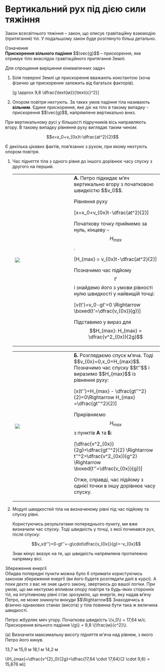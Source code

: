 # Вертикальний рух пiд дiєю сили тяжiння

<p1>Закон всесвiтнього тяжiння</p1> – закон, що описує гравiтацiйну взаємодiю (притягання) тiл. У подальшому закон буде розглянуто бiльш детально.

<div class="eoz-wrap">
<span class="eoz">Означення</span>
<div class="eoz-text">
<b>Прискорення вiльного падiння</b> $$\vec{g}$$ – прискорення, яке отримує тiло внаслiдок
гравiтацiйного притягання Землi.
<p></p>

Для спрощення вирiшення кiнематичних задач
<ol>
<li>Бiля поверхнi Землi це прискорення вважають константою (хоча фiзично це прискорення залежить вiд багатьох факторiв).</li>

\[g \approx 9,8 \dfrac{\text{м}}{\text{c}^2}\]

<li>Опором повiтря нехтують. За таких умов падiння тiла називають <b>вiльним</b>. Єдине прискорення, яке дiє на тiло в такому випадку - прискорення $$\vec{g}$$, напрямлене вертикально вниз.</li>
</ol>
</div>
</div>

При вертикальному русi у бiльшостi пiдручникiв вiсь направляють вгору. В такому випадку рiвняння руху виглядає таким чином:

$$x=x_0+v_{0x}t-\dfrac{at^2}{2}$$

Є декiлька цiкавих фактiв, пов’язаних з рухом, при якому нехтують опором повiтря.

<ol>
<li><p1>Час пiдняття тiла з одного рiвня до iншого дорiвнює часу спуску з другого на перший.</p1>
<table style="width:100%"><tr border ="0"><td><img class="image"  src="https://rawgit.com/chudaol/ed-era-book-physics/master/images/chapter_2/8.svg" /></td><td width="60%"><b>А.</b> Петро пiдкидає м’яч вертикально вгору з початковою швидкiстю $$v_0$$. 

Рiвняння руху 

\[x=x_0+v_{0x}t-\dfrac{at^2}{2}\] 

Початкову точку приймемо за нуль, кiнцеву – $$H_{max}$$.

\[H_{max} = v_{0x}t-\dfrac{at^2}{2}\]

Позначимо час пiдйому $$t'$$ i знайдемо його з умови рiвностi нулю швидкостi у найвищiй точцi:

\[v(t')=v_0-gt'=0 \Rightarrow \boxed{t'=\dfrac{v_{0x}}{g}}\]

Пiдставимо у вираз для $$H_{max}: H_{max} = \dfrac{v^2_{0x}}{2g}$$</td></tr></table>
<table style="width:100%"><tr><td><img class="image"  src="https://rawgit.com/chudaol/ed-era-book-physics/master/images/chapter_2/9.svg" /></td><td width="60%" border="0"><b>Б.</b> Розглядаємо спуск м’яча. Тодi $$v_{0x}=0,x_0=H_{max}$$. Позначимо час спуску $$t''$$ i виразимо $$H_{max}$$ iз рiвняння руху:

\[x(t'')=H_{max} - \dfrac{gt''^2}{2}=0\Rightarrow H_{max} =\dfrac{gt''^2}{2}\]

Прирiвняємо $$H_{max}$$ з пунктiв <b>А</b> та <b>Б</b>:

\[\dfrac{v^2_{0x}}{2g}=\dfrac{gt''^2}{2} \Rightarrow t''^2=\dfrac{v^2_{0x}}{g^2} \Rightarrow \boxed{t''=\dfrac{v_{0x}}{g}}\]

Отже, справдi, час пiдйому з однiєї точки в iншу дорiвнює часу спуску.</td></tr></table></li>

<li><p1>Модулi швидкостей тiла на визначеному рiвнi пiд час пiдйому та спуску рiвнi.</p1>

Користуючись результатами попереднього пункту, ми вже визначили час спуску. Тодi швидкiсть у точцi, з якої починався рух, пiсля спуску:

$$v_x(t'')=0-gt''=-g\cdot\dfrac{v_{0x}}{g}=-v_{0x}$$

Знак мiнус вказує на те, що швидкiсть напрямлена протилежно напрямку вiсi.</li>

</ol>

<div class="add-wrap">
<span class="add">Збереження енергiї</span>
<div class="add-text">
Обидва попереднi пункти можна було б отримати користуючись законом збереження енергiї (ви його будете розглядати далi в курсi). А поки дехто з вас не знає цього закону, звертаюсь до вашої логiки. При умовi, що ми нехтуємо впливом опору повiтря та будь-яких стороннiх тiл, на iнтуiтивному рiвнi стає зрозумiло, що енергiя, яку надав м’ячу Петро, не може зникнути внiкуди $$\Rightarrow$$ Знаходячись в фiзично однакових станах (висота) у тiла повинна бути така ж величина швидкостi.
</div>
</div>

<quiz correctLabel="correct!" incorrectLabel="incorrect!" checkLabel="check ansert">

<p>Петро жбурляє мяч угору. Початкова швидкiсть \(v_0\) = 17,64 м/с. Прискорення вiльного падiння \(g\) = 9,8 \(\frac{м}{с^2}\).</p>
<question>
<p>(a) Визначити максимальну висоту пiдняття м'яча над рiвнем, з якого Петро його кинув.</p>
<answer>13,7 м</answer>
<answer correct>15,9 м</answer>
<answer>18,1 м</answer>
<answer>14,2 м</answer>
<explanation>
<p>\(H_{max}=\dfrac{v^{2}_0}{2g}=\dfrac{17,64 \cdot 17,64}{2 \cdot 9,8} = 15,876 м\)</p>
</explanation>
</question>
</quiz>

